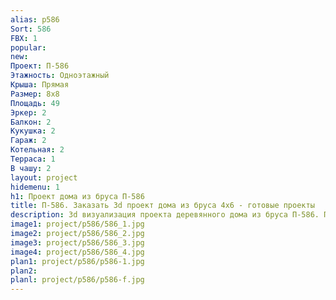 ```yaml
---
alias: p586
Sort: 586
FBX: 1
popular: 
new: 
Проект: П-586
Этажность: Одноэтажный
Крыша: Прямая
Размер: 8х8
Площадь: 49
Эркер: 2
Балкон: 2
Кукушка: 2
Гараж: 2
Котельная: 2
Терраса: 1
В чашу: 2
layout: project
hidemenu: 1
h1: Проект дома из бруса П-586
title: П-586. Заказать 3d проект дома из бруса 4х6 - готовые проекты
description: 3d визуализация проекта деревянного дома из бруса П-586. Площадь 17 м2, размер 4х6. Вы можете внести любые изменения в проект.
image1: project/p586/586_1.jpg
image2: project/p586/586_2.jpg
image3: project/p586/586_3.jpg
image4: project/p586/586_4.jpg
plan1: project/p586/p586-1.jpg
plan2: 
planl: project/p586/p586-f.jpg
---
```

